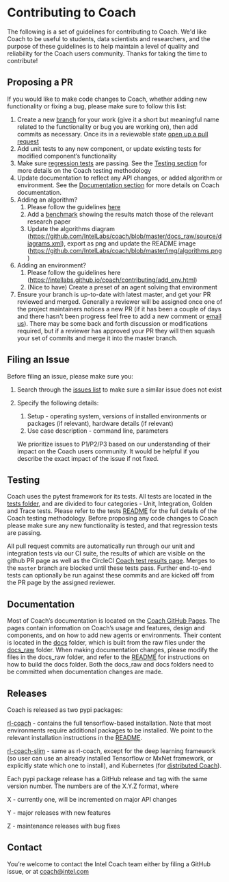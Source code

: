 # Contributing to Coach

The following is a set of guidelines for contributing to Coach.
We'd like Coach to be useful to students, data scientists and researchers, and the purpose of these guidelines is to help maintain a level of quality and reliability for the Coach users community. 
Thanks for taking the time to contribute!

## Proposing a PR
If you would like to make code changes to Coach, whether adding new functionality or fixing a bug, please make sure to follow this list:
1. Create a new [branch](https://help.github.com/articles/about-branches/) for your work (give it a short but meaningful name related to the functionality or bug you are working on), then add commits as necessary.  Once its in a reviewable state [open up a pull request](https://help.github.com/articles/about-pull-requests/)
1. Add unit tests to any new component, or update existing tests for modified component’s functionality
1. Make sure [regression tests](https://github.com/IntelLabs/coach/tree/master/rl_coach/tests) are passing. See the [Testing section](#testing) for more details on the Coach testing methodology 
1. Update documentation to reflect any API changes, or added algorithm or environment. See the [Documentation section](#documentation) for more details on Coach documentation. 
1. Adding an algorithm? 
    1. Please follow the guidelines [here](https://intellabs.github.io/coach/contributing/add_agent.html)
    1. Add a [benchmark](https://github.com/IntelLabs/coach/blob/master/benchmarks/README.md) showing the results match those of the relevant research paper
    1. Update the algorithms diagram (https://github.com/IntelLabs/coach/blob/master/docs_raw/source/diagrams.xml), export as png and update the README image (https://github.com/IntelLabs/coach/blob/master/img/algorithms.png) 
1. Adding an environment? 
    1. Please follow the guidelines here (https://intellabs.github.io/coach/contributing/add_env.html)
    1. (Nice to have) Create a preset of an agent solving that environment
1. Ensure your branch is up-to-date with latest master, and get your PR reviewed and merged.  Generally a reviewer will be assigned once one of the project maintainers notices a new PR (if it has been a couple of days and there hasn't been progress feel free to add a new comment or [email us](#contact)).  There may be some back and forth discussion or modifications required, but if a reviewer has approved your PR they will then squash your set of commits and merge it into the master branch.


## Filing an Issue
Before filing an issue, please make sure you:
1. Search through the [issues list](https://github.com/IntelLabs/coach/issues) to make sure a similar issue does not exist
1. Specify the following details:
    1. Setup - operating system, versions of installed environments or packages (if relevant), hardware details (if relevant)
    1. Use case description - command line, parameters
    
    We prioritize issues to P1/P2/P3 based on our understanding of their impact on the Coach users community. It would be helpful if you describe the exact impact of the issue if not fixed. 


## Testing
Coach uses the pytest framework for its tests. All tests are located in the [tests folder](https://github.com/IntelLabs/coach/tree/master/rl_coach/tests), and are divided to four categories - Unit, Integration, Golden and Trace tests.
Please refer to the tests [README](https://github.com/IntelLabs/coach/blob/master/rl_coach/tests/README.md) for the full details of the Coach testing methodology.
Before proposing any code changes to Coach please make sure any new functionality is tested, and that regression tests are passing. 

All pull request commits are automatically run through our unit and integration tests via our CI suite, the results of which are visible on the github PR page as well as the CircleCI [Coach test results page](https://circleci.com/gh/IntelLabs/coach).  Merges to the `master` branch are blocked until these tests pass.  Further end-to-end tests can optionally be run against these commits and are kicked off from the PR page by the assigned reviewer.


## Documentation
Most of Coach’s documentation is located on the [Coach GitHub Pages](https://intellabs.github.io/coach/). The pages contain information on Coach’s usage and features, design and components, and on how to add new agents or environments. 
Their content is located in the [docs](https://github.com/IntelLabs/coach/tree/master/docs) folder, which is built from the raw files under the [docs_raw](https://github.com/IntelLabs/coach/tree/master/docs_raw) folder. 
When making documentation changes, please modify the files in the docs_raw folder, and refer to the [README](https://github.com/IntelLabs/coach/blob/master/docs_raw/README.md) for instructions on how to build the docs folder. 
Both the docs_raw and docs folders need to be committed when documentation changes are made.  


## Releases
Coach is released as two pypi packages:

[rl-coach](https://pypi.org/project/rl-coach/) - contains the full tensorflow-based installation. Note that most environments require additional packages to be installed. We point to the relevant installation instructions in the [README](https://github.com/IntelLabs/coach#supported-environments).

[rl-coach-slim](https://pypi.org/project/rl-coach-slim/) - same as rl-coach, except for the deep learning framework (so user can use an already installed Tensorflow or MxNet framework, or explicitly state which one to install), and Kubernetes (for [distributed Coach](https://intellabs.github.io/coach/dist_usage.html)). 

Each pypi package release has a GitHub release and tag with the same version number. The numbers are of the X.Y.Z format, where

X - currently one, will be incremented on major API changes 

Y - major releases with new features

Z - maintenance releases with bug fixes


## Contact
You’re welcome to contact the Intel Coach team either by filing a GitHub issue, or at coach@intel.com
